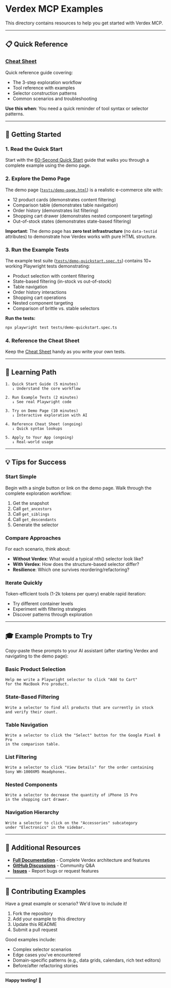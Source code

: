 # Verdex MCP Examples

This directory contains resources to help you get started with Verdex MCP.

---

## 📋 Quick Reference

### [Cheat Sheet](CHEAT_SHEET.md)
Quick reference guide covering:
- The 3-step exploration workflow
- Tool reference with examples
- Selector construction patterns
- Common scenarios and troubleshooting

**Use this when**: You need a quick reminder of tool syntax or selector patterns.

---

## 🚀 Getting Started

### 1. Read the Quick Start
Start with the [60-Second Quick Start](../QUICKSTART.md) guide that walks you through a complete example using the demo page.

### 2. Explore the Demo Page
The demo page ([`tests/demo-page.html`](../tests/demo-page.html)) is a realistic e-commerce site with:
- 12 product cards (demonstrates content filtering)
- Comparison table (demonstrates table navigation)
- Order history (demonstrates list filtering)
- Shopping cart drawer (demonstrates nested component targeting)
- Out-of-stock states (demonstrates state-based filtering)

**Important**: The demo page has **zero test infrastructure** (no `data-testid` attributes) to demonstrate how Verdex works with pure HTML structure.

### 3. Run the Example Tests
The example test suite ([`tests/demo-quickstart.spec.ts`](../tests/demo-quickstart.spec.ts)) contains 10+ working Playwright tests demonstrating:
- Product selection with content filtering
- State-based filtering (in-stock vs out-of-stock)
- Table navigation
- Order history interactions
- Shopping cart operations
- Nested component targeting
- Comparison of brittle vs. stable selectors

**Run the tests:**
```bash
npx playwright test tests/demo-quickstart.spec.ts
```

### 4. Reference the Cheat Sheet
Keep the [Cheat Sheet](CHEAT_SHEET.md) handy as you write your own tests.

---

## 🎯 Learning Path

```
1. Quick Start Guide (5 minutes)
   ↓ Understand the core workflow
   
2. Run Example Tests (2 minutes)
   ↓ See real Playwright code
   
3. Try on Demo Page (10 minutes)
   ↓ Interactive exploration with AI
   
4. Reference Cheat Sheet (ongoing)
   ↓ Quick syntax lookups
   
5. Apply to Your App (ongoing)
   ↓ Real-world usage
```

---

## 💡 Tips for Success

### Start Simple
Begin with a single button or link on the demo page. Walk through the complete exploration workflow:
1. Get the snapshot
2. Call `get_ancestors`
3. Call `get_siblings`
4. Call `get_descendants`
5. Generate the selector

### Compare Approaches
For each scenario, think about:
- **Without Verdex**: What would a typical nth() selector look like?
- **With Verdex**: How does the structure-based selector differ?
- **Resilience**: Which one survives reordering/refactoring?

### Iterate Quickly
Token-efficient tools (1-2k tokens per query) enable rapid iteration:
- Try different container levels
- Experiment with filtering strategies
- Discover patterns through exploration

---

## 🎓 Example Prompts to Try

Copy-paste these prompts to your AI assistant (after starting Verdex and navigating to the demo page):

### Basic Product Selection
```
Help me write a Playwright selector to click "Add to Cart" 
for the MacBook Pro product.
```

### State-Based Filtering
```
Write a selector to find all products that are currently in stock 
and verify their count.
```

### Table Navigation
```
Write a selector to click the "Select" button for the Google Pixel 8 Pro 
in the comparison table.
```

### List Filtering
```
Write a selector to click "View Details" for the order containing 
Sony WH-1000XM5 Headphones.
```

### Nested Components
```
Write a selector to decrease the quantity of iPhone 15 Pro 
in the shopping cart drawer.
```

### Navigation Hierarchy
```
Write a selector to click on the "Accessories" subcategory 
under "Electronics" in the sidebar.
```

---

## 📖 Additional Resources

- **[Full Documentation](../README.md)** - Complete Verdex architecture and features
- **[GitHub Discussions](https://github.com/verdexhq/verdex-mcp/discussions)** - Community Q&A
- **[Issues](https://github.com/verdexhq/verdex-mcp/issues)** - Report bugs or request features

---

## 🤝 Contributing Examples

Have a great example or scenario? We'd love to include it!

1. Fork the repository
2. Add your example to this directory
3. Update this README
4. Submit a pull request

Good examples include:
- Complex selector scenarios
- Edge cases you've encountered
- Domain-specific patterns (e.g., data grids, calendars, rich text editors)
- Before/after refactoring stories

---

**Happy testing!** 🚀

